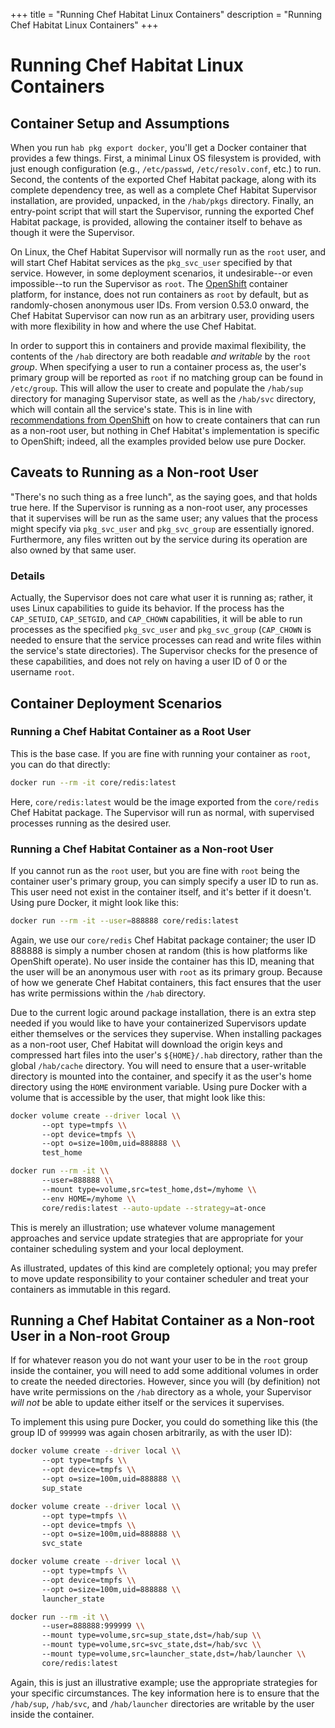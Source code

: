 +++
title = "Running Chef Habitat Linux Containers"
description = "Running Chef Habitat Linux Containers"
+++

# <a name="running-habitat-linux-containers" id="running-habitat-linux-containers" data-magellan-target="running-habitat-linux-containers">Running Chef Habitat Linux Containers</a>

## Container Setup and Assumptions

When you run `hab pkg export docker`, you'll get a Docker container that provides a few things. First, a minimal Linux OS filesystem is provided, with just enough configuration (e.g., `/etc/passwd`, `/etc/resolv.conf`, etc.) to run. Second, the contents of the exported Chef Habitat package, along with its complete dependency tree, as well as a complete Chef Habitat Supervisor installation, are provided, unpacked, in the `/hab/pkgs` directory. Finally, an entry-point script that will start the Supervisor, running the exported Chef Habitat package, is provided, allowing the container itself to behave as though it were the Supervisor.

On Linux, the Chef Habitat Supervisor will normally run as the `root` user, and will start Chef Habitat services as the `pkg_svc_user` specified by that service. However, in some deployment scenarios, it undesirable--or even impossible--to run the Supervisor as `root`. The [OpenShift](https://www.openshift.com/) container platform, for instance, does not run containers as `root` by default, but as randomly-chosen anonymous user IDs. From version 0.53.0 onward, the Chef Habitat Supervisor can now run as an arbitrary user, providing users with more flexibility in how and where the use Chef Habitat.

In order to support this in containers and provide maximal flexibility, the contents of the `/hab` directory are both readable _and writable_ by the `root` _group_. When specifying a user to run a container process as, the user's primary group will be reported as `root` if no matching group can be found in `/etc/group`. This will allow the user to create and populate the `/hab/sup` directory for managing Supervisor state, as well as the `/hab/svc` directory, which will contain all the service's state. This is in line with [recommendations from OpenShift](https://docs.openshift.com/container-platform/3.3/creating_images/guidelines.html#openshift-container-platform-specific-guidelines) on how to create containers that can run as a non-root user, but nothing in Chef Habitat's implementation is specific to OpenShift; indeed, all the examples provided below use pure Docker.

## Caveats to Running as a Non-root User

"There's no such thing as a free lunch", as the saying goes, and that holds true here. If the Supervisor is running as a non-root user, any processes that it supervises will be run as the same user; any values that the process might specify via `pkg_svc_user` and `pkg_svc_group` are essentially ignored. Furthermore, any files written out by the service during its operation are also owned by that same user.

### Details

Actually, the Supervisor does not care what user it is running as; rather, it uses Linux capabilities to guide its behavior. If the process has the `CAP_SETUID`, `CAP_SETGID`, and `CAP_CHOWN` capabilities, it will be able to run processes as the specified `pkg_svc_user` and `pkg_svc_group` (`CAP_CHOWN` is needed to ensure that the service processes can read and write files within the service's state directories). The Supervisor checks for the presence of these capabilities, and does not rely on having a user ID of 0 or the username `root`.

## Container Deployment Scenarios

### Running a Chef Habitat Container as a Root User

This is the base case. If you are fine with running your container as `root`, you can do that directly:

```sh
docker run --rm -it core/redis:latest
```

Here, `core/redis:latest` would be the image exported from the `core/redis` Chef Habitat package. The Supervisor will run as normal, with supervised processes running as the desired user.

### Running a Chef Habitat Container as a Non-root User

If you cannot run as the `root` user, but you are fine with `root` being the container user's primary group, you can simply specify a user ID to run as. This user need not exist in the container itself, and it's better if it doesn't. Using pure Docker, it might look like this:

```sh
docker run --rm -it --user=888888 core/redis:latest
```

Again, we use our `core/redis` Chef Habitat package container; the user ID 888888 is simply a number chosen at random (this is how platforms like OpenShift operate). No user inside the container has this ID, meaning that the user will be an anonymous user with `root` as its primary group. Because of how we generate Chef Habitat containers, this fact ensures that the user has write permissions within the `/hab` directory.

Due to the current logic around package installation, there is an extra step needed if you would like to have your containerized Supervisors update either themselves or the services they supervise. When installing packages as a non-root user, Chef Habitat will download the origin keys and compressed hart files into the user's `${HOME}/.hab` directory, rather than the global `/hab/cache` directory. You will need to ensure that a user-writable directory is mounted into the container, and specify it as the user's home directory using the `HOME` environment variable. Using pure Docker with a volume that is accessible by the user, that might look like this:

```sh
docker volume create --driver local \\
       --opt type=tmpfs \\
       --opt device=tmpfs \\
       --opt o=size=100m,uid=888888 \\
       test_home

docker run --rm -it \\
       --user=888888 \\
       --mount type=volume,src=test_home,dst=/myhome \\
       --env HOME=/myhome \\
       core/redis:latest --auto-update --strategy=at-once
```

This is merely an illustration; use whatever volume management approaches and service update strategies that are appropriate for your container scheduling system and your local deployment.

As illustrated, updates of this kind are completely optional; you may prefer to move update responsibility to your container scheduler and treat your containers as immutable in this regard.

## Running a Chef Habitat Container as a Non-root User in a Non-root Group

If for whatever reason you do not want your user to be in the `root` group inside the container, you will need to add some additional volumes in order to create the needed directories. However, since you will (by definition) not have write permissions on the `/hab` directory as a whole, your Supervisor _will not_ be able to update either itself or the services it supervises.

To implement this using pure Docker, you could do something like this (the group ID of `999999` was again chosen arbitrarily, as with the user ID):

```sh
docker volume create --driver local \\
       --opt type=tmpfs \\
       --opt device=tmpfs \\
       --opt o=size=100m,uid=888888 \\
       sup_state

docker volume create --driver local \\
       --opt type=tmpfs \\
       --opt device=tmpfs \\
       --opt o=size=100m,uid=888888 \\
       svc_state

docker volume create --driver local \\
       --opt type=tmpfs \\
       --opt device=tmpfs \\
       --opt o=size=100m,uid=888888 \\
       launcher_state

docker run --rm -it \\
       --user=888888:999999 \\
       --mount type=volume,src=sup_state,dst=/hab/sup \\
       --mount type=volume,src=svc_state,dst=/hab/svc \\
       --mount type=volume,src=launcher_state,dst=/hab/launcher \\
       core/redis:latest
```

Again, this is just an illustrative example; use the appropriate strategies for your specific circumstances. The key information here is to ensure that the `/hab/sup`, `/hab/svc`, and `/hab/launcher` directories are writable by the user inside the container.

